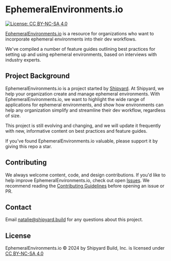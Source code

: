 # EphemeralEnvironments.io
<a href="https://creativecommons.org/licenses/by-nc-sa/4.0/" target="_blank" rel="noopener">
  <img src="https://img.shields.io/badge/License-CC%20BY--NC--SA%204.0-lightgrey.svg" alt="License: CC BY-NC-SA 4.0">
</a>


<a href="https://ephemeralenvironments.io" target="_blank">EphemeralEnvironments.io</a> is a resource for organizations who want to incorporate ephemeral environments into their dev workflows.

We've compiled a number of feature guides outlining best practices for setting up and using ephemeral environments, based on interviews with industry experts.

## Project Background

EphemeralEnvironments.io is a project started by <a href="https://www.shipyard.build/" target="_blank">Shipyard</a>. At Shipyard, we help your organization create and manage ephemeral environments. With EphemeralEnvironments.io, we want to highlight the wide range of applications for ephemeral environments, and show how environments can help any organization simplify and streamline their dev workflow, regardless of size.

This project is still evolving and changing, and we will update it frequently with new, informative content on best practices and feature guides.

If you've found EphemeralEnvironments.io valuable, please support it by giving this repo a star.

## Contributing

We always welcome content, code, and design contributions. If you'd like to help improve EphemeralEnvironments.io, check out open [Issues](https://github.com/ephemeralenvironments/ephemeralenvironments/issues). We recommend reading the [Contributing Guidelines](https://github.com/ephemeralenvironments/ephemeralenvironments/blob/master/CONTRIBUTING.md) before opening an issue or PR.

## Contact

Email natalie@shipyard.build for any questions about this project.

## License

EphemeralEnvironments.io © 2024 by Shipyard Build, Inc. is licensed under <a href="https://creativecommons.org/licenses/by-nc-sa/4.0/deed.en" target="_blank">CC BY-NC-SA 4.0</a>
